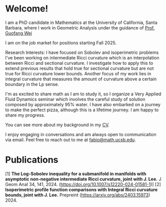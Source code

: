 # Welcome!

I am a PhD candidate in Mathematics at the University of California, Santa Barbara, where I work in Geometric Analysis under the guidance of [Prof. Guofang Wei]([https://scholar.google.com/citations?user=f0NoTC0AAAAJ&hl=en](https://web.math.ucsb.edu/~wei/)) 

I am on the job market for positions starting Fall 2025.

Research Interests:
I have focused on Sobolev and isoperimetric problems
I've been working on intermediate Ricci curvature which is an interpolation between Ricci and sectional curvature.
I investigate how to apply this to extend previous results that hold true for sectional curvature but are not true for Ricci curvature lower bounds.
Another focus of my work lies in integral curvature that measures the amount of curvature above a certain boundary in the Lp sense.

I'm as excited to share math as I am to study it, so I organize a Very Applied Fluid Dynamics seminar which involves the careful study of solution composed by approximately 95% water. 
I have also embarked on a journey to make the perfect pizza, although this is a lifetime journey. I am happy to share my progress.

You can see more about my background in my [CV](https://ylya.github.io/cv.pdf).

I enjoy engaging in conversations and am always open to communication via email. 
Feel free to reach out to me at [fabio@math.ucsb.edu](mailto:fabio@math.ucsb.edu).

# Publications

[1] **The Log-Sobolev inequality for a submanifold in manifolds with asymptotic non-negative intermediate Ricci curvature, joint with J. Lee.** J Geom Anal 34, 141, 2024. (https://doi.org/10.1007/s12220-024-01581-1)]
[2] **Isoperimetric profile function comparisons with Integral Ricci curvature bounds, joint with J. Lee.** Prepreint (https://arxiv.org/abs/2403.15973) 2024.
